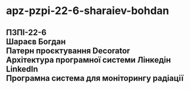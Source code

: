 # apz-pzpi-22-6-sharaiev-bohdan  
ПЗПІ-22-6  
Шараєв Богдан  
Патерн проєктування Decorator  
Архітектура програмної системи Лінкедін LinkedIn  
Програмна система для моніторингу радіації  
---
